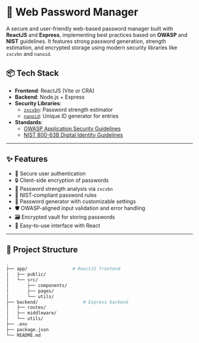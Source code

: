# 🔐 Web Password Manager

A secure and user-friendly web-based password manager built with **ReactJS** and **Express**, implementing best practices based on **OWASP** and **NIST** guidelines. It features strong password generation, strength estimation, and encrypted storage using modern security libraries like `zxcvbn` and `nanoid`.

## 📦 Tech Stack

- **Frontend**: ReactJS (Vite or CRA)
- **Backend**: Node.js + Express
- **Security Libraries**:
  - [`zxcvbn`](https://github.com/dropbox/zxcvbn): Password strength estimator
  - [`nanoid`](https://github.com/ai/nanoid): Unique ID generator for entries
- **Standards**:
  - [OWASP Application Security Guidelines](https://owasp.org/)
  - [NIST 800-63B Digital Identity Guidelines](https://pages.nist.gov/800-63-3/sp800-63b.html)

---

## ✨ Features

- 🔑 Secure user authentication
- 🔒 Client-side encryption of passwords
- 🔐 Password strength analysis via `zxcvbn`
- 📄 NIST-compliant password rules
- 🔄 Password generator with customizable settings
- 🛡️ OWASP-aligned input validation and error handling
- 🗃️ Encrypted vault for storing passwords
- 🔗 Easy-to-use interface with React

---

## 📁 Project Structure

```bash
.
├── app/                 # ReactJS frontend
│   ├── public/
│   └── src/
│       ├── components/
│       ├── pages/
│       └── utils/
├── backend/                 # Express backend
│   ├── routes/
│   ├── middleware/
│   └── utils/
├── .env
├── package.json
└── README.md
